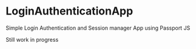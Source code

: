 # LoginAuthenticationApp
Simple Login Authentication and Session manager App using Passport JS

Still work in progress
